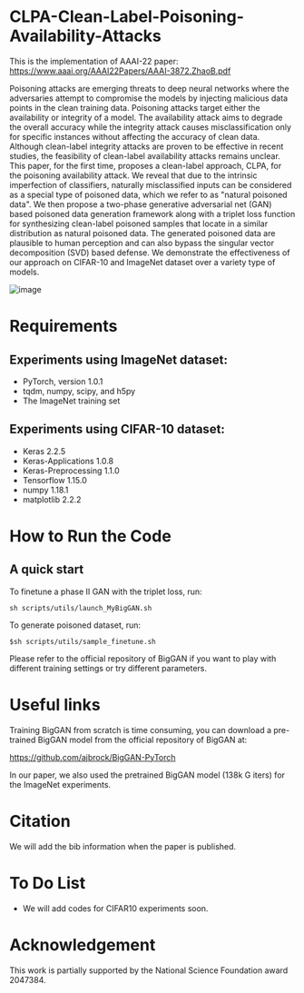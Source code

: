# CLPA-Clean-Label-Poisoning-Availability-Attacks
This is the implementation of AAAI-22 paper: https://www.aaai.org/AAAI22Papers/AAAI-3872.ZhaoB.pdf


Poisoning attacks are emerging threats to deep neural networks where the adversaries attempt to compromise the models by injecting malicious data points in the clean training data. Poisoning attacks target either the availability or integrity of a model. The availability attack aims to degrade the overall accuracy while the integrity attack causes misclassification only for specific instances without affecting the accuracy of clean data. Although clean-label integrity attacks are proven to be effective in recent studies, the feasibility of clean-label availability attacks remains unclear. This paper, for the first time, proposes a clean-label approach, CLPA, for the poisoning availability attack. We reveal that due to the intrinsic imperfection of classifiers, naturally misclassified inputs can be considered as a special type of poisoned data, which we refer to as "natural poisoned data". We then propose a two-phase generative adversarial net (GAN) based poisoned data generation framework along with a triplet loss function for synthesizing clean-label poisoned samples that locate in a similar distribution as natural poisoned data. The generated poisoned data are plausible to human perception and can also bypass the singular vector decomposition (SVD) based defense. We demonstrate the effectiveness of our approach on CIFAR-10 and ImageNet dataset over a variety type of models.

![image](https://user-images.githubusercontent.com/36553004/157361659-0dda060d-5b6e-4e10-a239-0f45c8f3c49f.png)


# Requirements
## Experiments using ImageNet dataset:

* PyTorch, version 1.0.1
* tqdm, numpy, scipy, and h5py
* The ImageNet training set

## Experiments using CIFAR-10 dataset:

* Keras 2.2.5
* Keras-Applications 1.0.8
* Keras-Preprocessing 1.1.0
* Tensorflow 1.15.0
* numpy 1.18.1
* matplotlib 2.2.2

# How to Run the Code

## A quick start
To finetune a phase II GAN with the triplet loss, run:

```
sh scripts/utils/launch_MyBigGAN.sh
```
To generate poisoned dataset, run:

```
$sh scripts/utils/sample_finetune.sh
```
Please refer to the official repository of BigGAN if you want to play with different training settings or try different parameters.

# Useful links
Training BigGAN from scratch is time consuming, you can download a pre-trained BigGAN model from the official repository of BigGAN at:

https://github.com/ajbrock/BigGAN-PyTorch

In our paper, we also used the pretrained BigGAN model (138k G iters) for the ImageNet experiments.

# Citation
We will add the bib information when the paper is published.

# To Do List
- We will add codes for CIFAR10 experiments soon.

# Acknowledgement
This work is partially supported by the National Science Foundation award 2047384.


